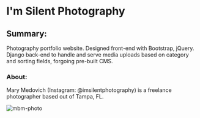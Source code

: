 # I'm Silent Photography

## Summary:
Photography portfolio website. Designed front-end with Bootstrap, jQuery. Django back-end to handle and serve media uploads based on category and sorting fields, forgoing pre-built CMS.

### About:
Mary Medovich (Instagram: @imsilentphotography) is a freelance photographer based out of Tampa, FL.

![mbm-photo](http://i.imgur.com/FqDzoqR.jpg)

